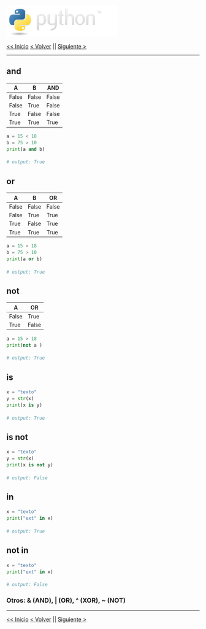 <img src="../assets/img/python-logo.png" />

[<< Inicio](./README.md) [< Volver](./data_types.md) || [Siguiente >](./mat_operators.md)

---

## and

| A     | B     | AND   |
| ----- | ----- | ----- |
| False | False | False |
| False | True  | False |
| True  | False | False |
| True  | True  | True  |

```python
a = 15 < 18
b = 75 > 10
print(a and b)

# output: True
```

## or

| A     | B     | OR    |
| ----- | ----- | ----- |
| False | False | False |
| False | True  | True  |
| True  | False | True  |
| True  | True  | True  |

```python
a = 15 > 18
b = 75 > 10
print(a or b)

# output: True
```

## not

| A     | OR    |
| ----- | ----- |
| False | True  |
| True  | False |

```python
a = 15 > 18
print(not a )

# output: True
```

## is

```python
x = "texto"
y = str(x)
print(x is y)

# output: True
```

## is not

```python
x = "texto"
y = str(x)
print(x is not y)

# output: False
```

## in

```python
x = "texto"
print("ext" in x)

# output: True
```

## not in

```python
x = "texto"
print("ext" in x)

# output: False
```

### Otros: & (AND), | (OR), ^ (XOR), ~ (NOT)

---

[<< Inicio](./README.md) [< Volver](./data_types.md) || [Siguiente >](./mat_operators.md)
